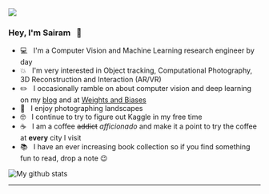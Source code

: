 <img src="https://raw.githubusercontent.com/ssundar6087/vision-and-words/master/images/LR_Jokulsarlon-3-2.jpg">

### Hey, I'm Sairam &nbsp; :wave:

- 💻  &nbsp; I'm a Computer Vision and Machine Learning research engineer by day
- :boom:  &nbsp;  I'm very interested in Object tracking, Computational Photography, 3D Reconstruction and Interaction (AR/VR)
- :pencil2: &nbsp; I occasionally ramble on about computer vision and deep learning on my [blog](ssundar6087.github.io/vision-and-words) and at [Weights and Biases](https://app.wandb.ai/sairam6087)
- :sunrise_over_mountains: &nbsp; I enjoy photographing landscapes
- :nerd_face: &nbsp; I continue to try to figure out Kaggle in my free time
- :coffee: &nbsp; I am a coffee ~~addict~~ _afficionado_ and make it a point to try the coffee at **every** city I visit
- :books: &nbsp; I have an ever increasing book collection so if you find something fun to read, drop a note :wink:

![My github stats](https://github-readme-stats.vercel.app/api?username=ssundar6087&show_icons=true)

 

<hr>
<p align="center">
  <p align="center">
    <a href="https://twitter.com/DSaience" alt="Twitter"><img src=""></a>
    <a href="https://www.linkedin.com/in/sairam-sundaresan/" alt="Linkedin"><img src=""></a>
  </p>
  
</p>
